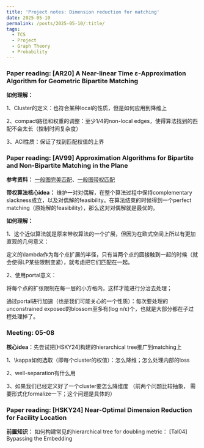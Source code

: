 ```yaml
---
title: 'Project notes: Dimension reduction for matching'
date: 2025-05-10
permalink: /posts/2025-05-10/:title/
tags:
  - TCS
  - Project
  - Graph Theory
  - Probability
---
```


<style>
.archive {
  font-family: 'Georgia', serif;
}
</style>

### Paper reading: [AR20] A Near-linear Time ε-Approximation Algorithm for Geometric Bipartite Matching

**如何理解：**

1、Cluster的定义：也符合某种local的性质，但是如何应用到降维上

2、compact路径和权重的调整：至少1/4的non-local edges，使得算法找到的匹配不会太长（控制时间复杂度）

3、ACI性质：保证了找到匹配权值的上界


### Paper reading: [AV99] Approximation Algorithms for Bipartite and Non-Bipartite Matching in the Plane

**参考资料：** [一般图完美匹配](https://users.soe.ucsc.edu/~sesh/Teaching/2021/CSE202/Slides/lec2-blossom.pdf)、[一般图带权匹配](https://theory.stanford.edu/~jvondrak/CS369P/lec6.pdf)

**带权算法核心idea：** 维护一对对偶解，在整个算法过程中保持complementary slackness成立，以及对偶解的feasibility。在算法结束的时候得到一个perfect matching（原始解的feasibility），那么这对对偶解就是最优的。

**如何理解：**

1、这个近似算法就是原来带权算法的一个扩展，但因为在欧式空间上所以有更加直观的几何意义：

定义的\lambda作为每个点扩展的半径，只有当两个点的圆接触到一起的时候（就会使得LP某些限制变紧），就考虑把它们匹配在一起。

2、使用portal意义：

将每个点的扩张限制在每一层的小方格内，这样才能进行分治去处理；

通过portal进行加速（也是我们可能关心的一个性质）：每次要处理的unconstrained exposed的blossom至多有(log n/ε)个，也就是大部分都在子过程处理掉了。

### Meeting: 05-08

**核心idea**：先尝试把[HSKY24]构建的hierarchical tree推广到matching上

1、\kappa如何选取（即每个cluster的权值）：怎么降维；怎么处理内部的loss

2、well-separation有什么用

3、如果我们已经定义好了一个cluster要怎么降维度 （前两个问题比较抽象， 需要形式化formalize一下；这个问题是具体的）

### Paper reading: [HSKY24] Near-Optimal Dimension Reduction for Facility Location

**前置知识：** 如何构建常见的hierarchical tree for doubling metric： [Tal04] Bypassing the Embedding
